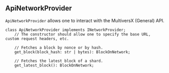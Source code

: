 ## ApiNetworkProvider

`ApiNetworkProvider` allows one to interact with the MultiversX (General) API.

```
class ApiNetworkProvider implements INetworkProvider;
    // The constructor should allow one to specify the base URL, custom request headers, etc.

    // Fetches a block by nonce or by hash.
    get_block(block_hash: str | bytes): BlockOnNetwork;

    // Fetches the latest block of a shard.
    get_latest_block(): BlockOnNetwork;
```
